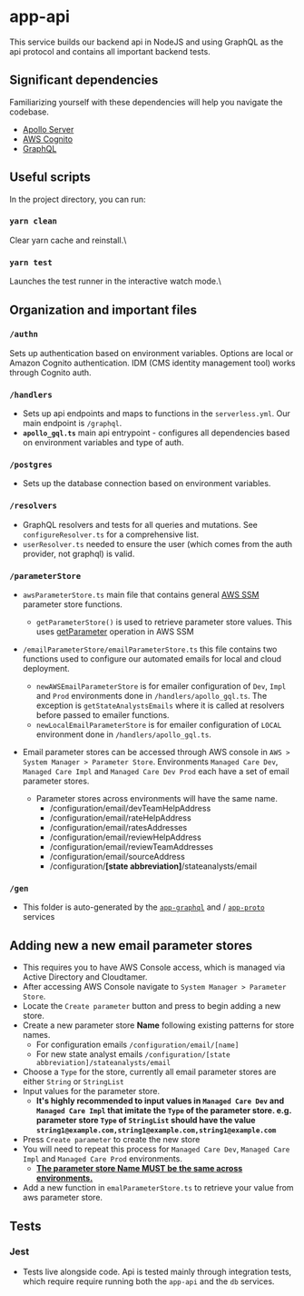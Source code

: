 # app-api

This service builds our backend api in NodeJS and using GraphQL as the api protocol and contains all important backend tests.

## Significant dependencies

Familiarizing yourself with these dependencies will help you navigate the codebase.

-   [Apollo Server](https://www.apollographql.com/docs/apollo-server/)
-   [AWS Cognito](https://docs.aws.amazon.com/cognito/latest/developerguide/what-is-amazon-cognito.html)
-   [GraphQL](https://graphql.org/learn/)

## Useful scripts

In the project directory, you can run:

### `yarn clean`

Clear yarn cache and reinstall.\

### `yarn test`

Launches the test runner in the interactive watch mode.\

## Organization and important files

### `/authn`

Sets up authentication based on environment variables. Options are local or Amazon Cognito authentication. IDM (CMS identity management tool) works through Cognito auth.

### `/handlers`

-   Sets up api endpoints and maps to functions in the `serverless.yml`. Our main endpoint is `/graphql`.
-   **`apollo_gql.ts`** main api entrypoint - configures all dependencies based on environment variables and type of auth.

### `/postgres`

-   Sets up the database connection based on environment variables.

### `/resolvers`

- GraphQL resolvers and tests for all queries and mutations. See `configureResolver.ts` for a comprehensive list.
- `userResolver.ts` needed to ensure the user (which comes from the auth provider, not graphql) is valid.

### `/parameterStore`

- `awsParameterStore.ts` main file that contains general [AWS SSM](https://docs.aws.amazon.com/AWSJavaScriptSDK/latest/AWS/SSM.html) parameter store functions.
  - `getParameterStore()` is used to retrieve parameter store values. This uses [getParameter](https://docs.aws.amazon.com/AWSJavaScriptSDK/latest/AWS/SSM.html#getParameter-property) operation in AWS SSM
  
- `/emailParameterStore/emailParameterStore.ts` this file contains two functions used to configure our automated emails for local and cloud deployment.
  - `newAWSEmailParameterStore` is for emailer configuration of `Dev`, `Impl` and `Prod` environments done in `/handlers/apollo_gql.ts`. The exception is `getStateAnalystsEmails` where it is called at resolvers before passed to emailer functions.
  - `newLocalEmailParameterStore` is for emailer configuration of `LOCAL` environment done in `/handlers/apollo_gql.ts`.

- Email parameter stores can be accessed through AWS console in `AWS > System Manager > Parameter Store`. Environments `Managed Care Dev`, `Managed Care Impl` and `Managed Care Dev Prod` each have a set of email parameter stores.
  - Parameter stores across environments will have the same name.
    - /configuration/email/devTeamHelpAddress 
    - /configuration/email/rateHelpAddress 
    - /configuration/email/ratesAddresses
    - /configuration/email/reviewHelpAddress 
    - /configuration/email/reviewTeamAddresses
    - /configuration/email/sourceAddress
    - /configuration/**[state abbreviation]**/stateanalysts/email

### `/gen`
- This folder is auto-generated by the [`app-graphql`](../app-graphql) and / [`app-proto`](../app-proto) services

## Adding new a new email parameter stores
- This requires you to have AWS Console access, which is managed via Active Directory and Cloudtamer.
- After accessing AWS Console navigate to `System Manager > Parameter Store`.
- Locate the `Create parameter` button and press to begin adding a new store.
- Create a new parameter store **Name** following existing patterns for store names.
    - For configuration emails `/configuration/email/[name]`
    - For new state analyst emails `/configuration/[state abbreviation]/stateanalysts/email`
- Choose a `Type` for the store, currently all email parameter stores are either `String` or `StringList`
- Input values for the parameter store.
    - **It's highly recommended to input values in `Managed Care Dev` and `Managed Care Impl` that imitate the `Type` of the parameter store. e.g. parameter store `Type` of `StringList` should have the value `string1@example.com,string1@example.com,string1@example.com`**
- Press `Create parameter` to create the new store
- You will need to repeat this process for `Managed Care Dev`, `Managed Care Impl` and `Managed Care Prod` environments. 
  - <u>**The parameter store Name MUST be the same across environments.**</u>
- Add a new function in `emalParameterStore.ts` to retrieve your value from aws parameter store.

## Tests

### Jest

-   Tests live alongside code. Api is tested mainly through integration tests, which require require running both the `app-api` and the `db` services.
